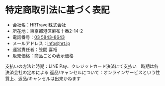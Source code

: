 # 特定商取引法に基づく表記	

- 会社名：HRTravel株式会社
- 所在地：東京都港区麻布十番2-14-2	
- 電話番号：<a href="tel://03-5843-8643">03 5843-8643</a>
- メールアドレス：<a href="mailto://info@hrt.jp">info@hrt.jp</a>
- 運営責任者：笠間 喜裕
- 販売価格：商品ごとの表示価格

支払いの方法と時期：LINE Pay、クレジットカード決済にて支払い　時期は各決済会社の定めによる
返品/キャンセルについて：オンラインサービスという性質上、返品/キャンセルは出来かねます